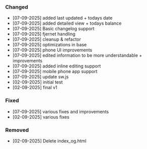 
### Changed
- [07-09-2025] added last updated + todays date
- [07-09-2025] added detailed view + todays balance
- [07-09-2025] Basic changelog support
- [07-09-2025] fjernet handling
- [07-09-2025] cleanup & refactor
- [07-09-2025] optimizations in base
- [07-09-2025] phone UI improvements
- [07-09-2025] edited information to be more understandable + improvements
- [07-09-2025] added inline editing support
- [07-09-2025] mobile phone app support
- [07-09-2025] update sw.js
- [02-09-2025] initial test
- [02-09-2025] final v1

### Fixed
- [07-09-2025] various fixes and improvements
- [02-09-2025] various fixes

### Removed
- [02-09-2025] Delete index_og.html

